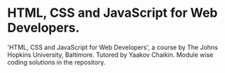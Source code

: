 # HTML, CSS and JavaScript for Web Developers.

'HTML, CSS and JavaScript for Web Developers', a course by The Johns Hopkins University, Baltimore. Tutored by Yaakov Chaikin.
Module wise coding solutions in the repository.
